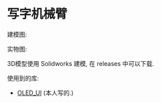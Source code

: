 # 写字机械臂

建模图:

[//]: # (todo 建模图片)

实物图:

[//]: # (todo 成品实物图片)

3D模型使用 Solidworks 建模, 在 releases 中可以下载.

使用到的库:

- [OLED_UI](https://github.com/azazo1/OLED_UI) (本人写的.)